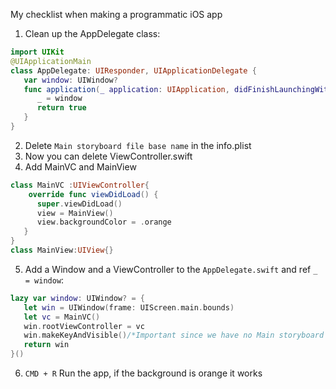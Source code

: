 My checklist when making a programmatic iOS app<!--more-->

1. Clean up the AppDelegate class:

```swift
import UIKit
@UIApplicationMain
class AppDelegate: UIResponder, UIApplicationDelegate {
   var window: UIWindow?
   func application(_ application: UIApplication, didFinishLaunchingWithOptions launchOptions: [UIApplication.LaunchOptionsKey: Any]?) -> Bool {
      _ = window
      return true
   }
}
```

2. Delete `Main storyboard file base name` in the info.plist
3. Now you can delete ViewController.swift
4. Add MainVC and MainView

```swift
class MainVC :UIViewController{
	override func viewDidLoad() {
      super.viewDidLoad()
      view = MainView()
      view.backgroundColor = .orange
   }
}
class MainView:UIView{}
```

5. Add a Window and a ViewController to the `AppDelegate.swift` and ref `_ = window`:

```swift
lazy var window: UIWindow? = {
   let win = UIWindow(frame: UIScreen.main.bounds)
   let vc = MainVC()
   win.rootViewController = vc
   win.makeKeyAndVisible()/*Important since we have no Main storyboard anymore*/
   return win
}()
```

6. `CMD + R` Run the app, if the background is orange it works
